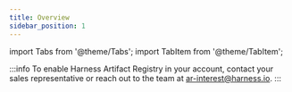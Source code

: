 ```yaml
---
title: Overview
sidebar_position: 1
---
```


import Tabs from '@theme/Tabs';
import TabItem from '@theme/TabItem';

:::info 
To enable Harness Artifact Registry in your account, contact your sales representative or reach out to the team at [ar-interest@harness.io](mailto:support@harness.io).
:::
